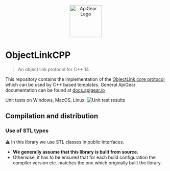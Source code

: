 <p align="center"><img src="https://docs.apigear.io/img/icon.png" alt="ApiGear Logo" width="100"/></p>

# ObjectLinkCPP 
> An object link protocol for C++ 14

This repository contains the implementation of the [ObjectLink core protocol](https://apigear.io/docs/advanced/protocols/objectlink/intro) which can be used by C++ based templates.
General ApiGear documentation can be found at [docs.apigear.io](https://apigear.io/docs)

Unit tests on Windows, MacOS, Linux: ![Unit test results](https://github.com/apigear-io/objectlink-core-cpp/actions/workflows/cmake-test.yml/badge.svg?branch=main)

## Compilation and distribution

### Use of STL types
:warning: In this library we use STL classes in public interfaces.

* **We generally assume that this library is built from source.**
* Otherwise, it has to be ensured that for each build configuration the compiler version etc. matches the one which originally built the library.
